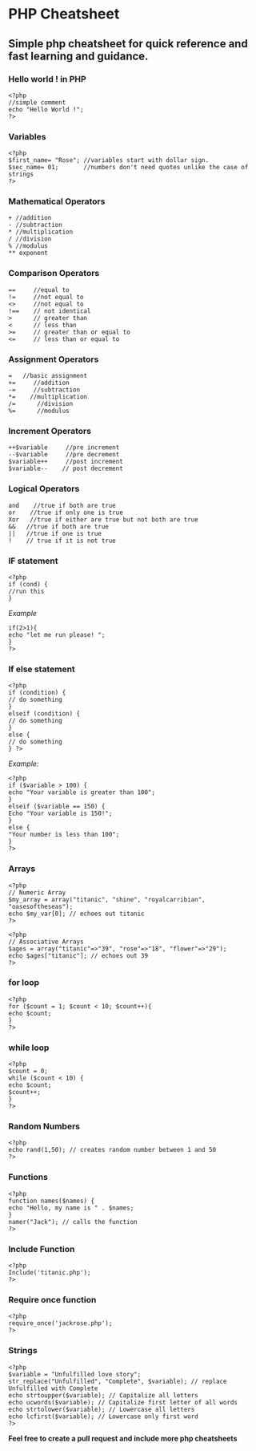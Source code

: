 # PHP Cheatsheet
## Simple php cheatsheet for quick reference and fast learning and guidance.

### Hello world ! in PHP

```
<?php
//simple comment
echo "Hello World !";
?> 
```
### Variables
  
 ```
 <?php
 $first_name= "Rose"; //variables start with dollar sign.
 $sec_name= 01;       //numbers don't need quotes unlike the case of strings
 ?>
 ```
 ### Mathematical Operators
 
```
+ //addition
- //subtraction
* //multiplication
/ //division
% //modulus
** exponent
 ```
 
 ### Comparison Operators
 ```
 ==     //equal to 
 !=     //not equal to
 <>     //not equal to
 !==    // not identical
 >      // greater than
 <      // less than
 >=     // greater than or equal to 
 <=     // less than or equal to 
 ```
  ### Assignment Operators
 ```
 =   //basic assignment 
 +=     //addition
 -=     //subtraction
 *=    //multiplication
 /=      //division
 %=      //modulus
 
 ```
  ### Increment Operators
 ```
 ++$variable     //pre increment
 --$variable     //pre decrement
 $variable++     //post increment
 $variable--    // post decrement
 
 ```
  ### Logical Operators
 ```
 and    //true if both are true 
 or    //true if only one is true
 Xor   //true if either are true but not both are true
 &&   //true if both are true
 ||   //true if one is true
 !    // true if it is not true
 ```
  ### IF statement
 ```
<?php
if (cond) {
//run this
}
```
*Example*
```
if(2>1){
echo "let me run please! ";
}
?>
 ```
 ### If else statement
 ```
<?php
if (condition) {
// do something 
}
elseif (condition) {
// do something 
} 
else {
// do something
} ?>
```
*Example:*
```
<?php
if ($variable > 100) {
echo "Your variable is greater than 100";
} 
elseif ($variable == 150) {
Echo "Your variable is 150!";
} 
else {
"Your number is less than 100";
}
?>
```
### Arrays
```
<?php
// Numeric Array
$my_array = array("titanic", "shine", "royalcarribian", "oasesoftheseas");
echo $my_var[0]; // echoes out titanic 
?>

<?php
// Associative Arrays
$ages = array("titanic"=>"39", "rose"=>"18", "flower"=>"29");
echo $ages["titanic"]; // echoes out 39 
?>

```
 ### for loop
 ```
 <?php
for ($count = 1; $count < 10; $count++){
echo $count;
}
?>
```
 ### while loop
 ```
<?php
$count = 0;
while ($count < 10) {
echo $count;
$count++;
}
?>
```
 ### Random Numbers
 ```
<?php
echo rand(1,50); // creates random number between 1 and 50
?>
```
 ### Functions
 ```
<?php
function names($names) {
echo "Hello, my name is " . $names;
}
namer("Jack"); // calls the function
?>
```
 ### Include Function
 ```
<?php
Include('titanic.php');
?>
```
 ### Require once function
 ```
<?php
require_once('jackrose.php');
?>
```
### Strings
```
<?php
$variable = "Unfulfilled love story";
str_replace("Unfulfilled", "Complete", $variable); // replace Unfulfilled with Complete
echo strtoupper($variable); // Capitalize all letters
echo ucwords($variable); // Capitalize first letter of all words
echo strtolower($variable); // Lowercase all letters
echo lcfirst($variable); // Lowercase only first word
?>
```
**Feel free to create a pull request and include more php cheatsheets**


 
 



